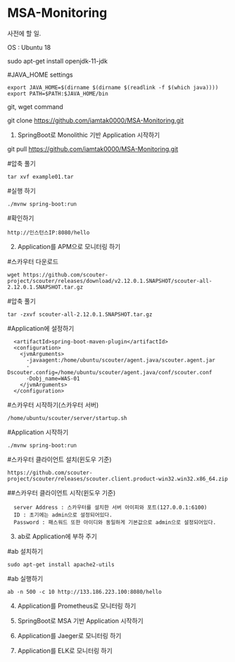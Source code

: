 # MSA-Monitoring

사전에 할 일.

  OS : Ubuntu 18
  
  sudo apt-get install openjdk-11-jdk
  
  #JAVA_HOME settings
  
	export JAVA_HOME=$(dirname $(dirname $(readlink -f $(which java))))
	export PATH=$PATH:$JAVA_HOME/bin
  
  git, wget command
  
  git clone https://github.com/iamtak0000/MSA-Monitoring.git

1. SpringBoot로 Monolithic 기반 Application 시작하기

  git pull https://github.com/iamtak0000/MSA-Monitoring.git
  
  
  #압축 풀기
  
	tar xvf example01.tar
  
  #실행 하기
  
	./mvnw spring-boot:run
  
  #확인하기
  
	http://인스턴스IP:8080/hello

2. Application를 APM으로 모니터링 하기

  #스카우터 다운로드
  
	wget https://github.com/scouter-project/scouter/releases/download/v2.12.0.1.SNAPSHOT/scouter-all-2.12.0.1.SNAPSHOT.tar.gz
  
  #압축 풀기
  
	tar -zxvf scouter-all-2.12.0.1.SNAPSHOT.tar.gz
  
  #Application에 설정하기
  
	  <artifactId>spring-boot-maven-plugin</artifactId>
	  <configuration>
	    <jvmArguments>
	      -javaagent:/home/ubuntu/scouter/agent.java/scouter.agent.jar
	      -Dscouter.config=/home/ubuntu/scouter/agent.java/conf/scouter.conf
	      -Dobj_name=WAS-01
	    </jvmArguments>
	  </configuration>
  
  #스카우터 시작하기(스카우터 서버)
  
	/home/ubuntu/scouter/server/startup.sh
  
  #Application 시작하기
  
	./mvnw spring-boot:run
  
  #스카우터 클라이언트 설치(윈도우 기준)
  
	https://github.com/scouter-project/scouter/releases/scouter.client.product-win32.win32.x86_64.zip
  
  ##스카우터 클라이언트 시작(윈도우 기준)
  
	  server Address : 스카우터를 설치한 서버 아이피와 포트(127.0.0.1:6100)
	  ID : 초기에는 admin으로 설정되어있다.
	  Password : 패스워드 또한 아이디와 동일하게 기본값으로 admin으로 설정되어있다.
  

3. ab로 Application에 부하 주기
  
  #ab 설치하기
  
  	sudo apt-get install apache2-utils
  
  #ab 실행하기
  
  	ab -n 500 -c 10 http://133.186.223.100:8080/hello

4. Application를 Prometheus로 모니터링 하기

5. SpringBoot로 MSA 기반 Application 시작하기

6. Application를 Jaeger로 모니터링 하기

7. Application를 ELK로 모니터링 하기
